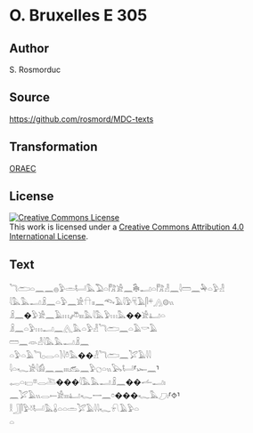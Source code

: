 # O. Bruxelles E 305

## Author

S. Rosmorduc

## Source

https://github.com/rosmord/MDC-texts

## Transformation

[ORAEC](https://oraec.github.io/)

## License

<a rel="license" href="http://creativecommons.org/licenses/by/4.0/"><img alt="Creative Commons License" style="border-width:0" src="https://i.creativecommons.org/l/by/4.0/88x31.png" /></a><br />This work is licensed under a <a rel="license" href="http://creativecommons.org/licenses/by/4.0/">Creative Commons Attribution 4.0 International License</a>.

## Text

𓆓𓂧𓏏𓈖𓈖𓐍𓅱𓏛𓂡𓅓𓅐𓏏𓀗𓀀𓈖𓇗𓂝𓏏𓀗𓁐𓈖𓇋𓏠𓈖𓅆𓏏𓅱𓁐<br>
𓇋𓅓𓅓𓂝𓏎𓈖𓏏𓅱𓈖𓀀𓎅𓏤𓏤𓈖𓆞𓄿𓇋𓅱𓄛𓄿𓋴𓍬𓂻𓊗𓏭<br>
𓏎𓈖�𓅱𓀀𓈖𓄿𓏥𓌾𓏤𓏤𓏤𓅓𓇋𓅓𓅱𓏥𓅓��𓀀𓂞𓏏<br>
𓏎𓈖𓏏𓅱𓏥𓂝𓈖𓂽𓅓𓏏𓅱𓁐𓆓𓂧𓈖𓏏𓄿𓎡𓄿<br>
𓏠𓈖𓁺𓁐𓇋𓅓𓅓𓂝𓏎𓈖<br>
𓏏𓅱𓏏𓄿𓆓𓊪𓂋𓏏𓍘𓇋𓏊𓅓��𓁐𓆓𓂧𓈖𓅯𓄿𓇋𓇋<br>
𓇋𓏏𓆑𓀀𓇋𓀁𓈖𓈖𓏤𓏤𓏤𓃹𓈖𓅱𓐎𓏏𓏭𓅂𓂡⸢𓆱𓈖⸣<br>
𓉻𓏏𓏤𓊌𓎼𓂋𓍅���𓇋𓅓𓅓𓂝𓏎𓈖��𓌡𓂝𓏤<br>
𓈖𓅯𓄿𓏭𓂋𓍿𓀀𓏤𓏤𓏤𓂞𓆑𓌕𓈖𓏌���𓆑𓅓𓈔𓏤⸢⯑⸣<br>
𓎛𓃀𓋴𓅱𓍱𓂡𓅓𓏇𓏏𓏏𓏛𓅯𓄿𓇋𓇋𓆑𓍯𓄿𓅱𓏏<br>
𓏏<br>
